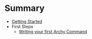# Summary

* [Getting Started](README.md)
* First Steps
   * [Writing your first Archy Command](part_1_create_new_command.md)

